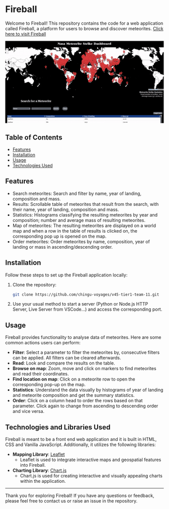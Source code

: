 # Fireball

Welcome to Fireball! This repository contains the code for a web application called Fireball, a platform for users to browse and discover meteorites. [Click here to visit Fireball](https://fireball-v45-tier1-team11.netlify.app/)

![demo](https://github.com/chingu-voyages/v45-tier1-team-11/blob/main/voyage-project-tier1-fireball/utils/demo.gif)


## Table of Contents

- [Features](#features)
- [Installation](#installation)
- [Usage](#usage)
- [Technologies Used](#technologies-used)

## Features

- Search meteorites: Search and filter by name, year of landing, composition and mass.
- Results: Scrollable table of meteorites that result from the search, with their name, year of landing, composition and mass.
- Statistics: Histograms classifying the resulting meteorites by year and composition; number and average mass of resulting meteorites.
- Map of meteorites: The resulting meteorites are displayed on a world map and when a row in the table of results is clicked on, the corresponding pop up is opened on the map.
- Order meteorites: Order meteorites by name, composition, year of landing or mass in ascending/descending order.

## Installation

Follow these steps to set up the Fireball application locally:

1. Clone the repository:

   ```bash
   git clone https://github.com/chingu-voyages/v45-tier1-team-11.git
   ```

2. Use your usual method to start a server (Python or Node.js HTTP Server, Live Server from VSCode...) and access the corresponding port.

## Usage

Fireball provides functionality to analyse data of meteorites. Here are some common actions users can perform:

- **Filter**: Select a parameter to filter the meteorites by, consecutive filters can be applied. All filters can be cleared afterwards.
- **Read**: Look and compare the results on the table.
- **Browse on map**: Zoom, move and click on markers to find meteorites and read their coordinates.
- **Find location on map**: Click on a meteorite row to open the corresponding pop-up on the map.
- **Statistics**: Understand the data visually by histograms of year of landing and meteorite composition and get the summary statistics.
- **Order**: Click on a column head to order the rows based on that parameter. Click again to change from ascending to descending order and vice versa.

## Technologies and Libraries Used

Fireball is meant to be a front end web application and it is built in HTML, CSS and Vanilla JavaScript.
Additionally, it utilizes the following libraries:

- **Mapping Library**: [Leaflet](https://leafletjs.com/)
  - Leaflet is used to integrate interactive maps and geospatial features into Fireball.
- **Charting Library**: [Chart.js](https://www.chartjs.org/)
  - Chart.js is used for creating interactive and visually appealing charts within the application.

---

Thank you for exploring Fireball! If you have any questions or feedback, please feel free to contact us or raise an issue in the repository.
